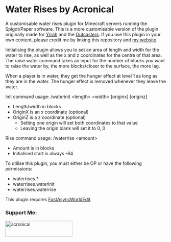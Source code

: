 # Water Rises by Acronical

A customisable water rises plugin for Minecraft servers running the Spigot/Paper software.
This is a more customisable version of the plugin originally made for [Yrrah](https://www.linktr.ee/Yrrah) and the [Outcasters](https://beacons.ai/outcasts).
If you use this plugin in your own content, please credit me by linking this repository and [my website](https://acronical.pages.dev).

Initialising the plugin allows you to set an area of length and width for the water to rise, as well as the x and z coordinates for the centre of that area.
The raise water command takes an input for the number of blocks you want to raise the water by, the more blocks/closer to the surface, the more lag.

When a player is in water, they get the hunger effect at level 1 as long as they are in the water.
The hunger effect is removed whenever they leave the water.

Init command usage: /waterinit \<length> \<width> [originx] [originz]
- Length/width in blocks
- OriginX is an x coordinate (optional)
- OriginZ is a z coordinate (optional)
    - Setting one origin will set both coordinates to that value
    - Leaving the origin blank will set it to 0, 0

Rise command usage: /waterrise \<amount>
- Amount is in blocks
- Initialised start is always -64

To utilise this plugin, you must either be OP or have the following permissions:
- waterrises.*
- waterrises.waterinit
- waterrises.waterrise

This plugin requires [FastAsyncWorldEdit](https://www.spigotmc.org/resources/fastasyncworldedit.13932/).

<h3 align="left">Support Me:</h3>
<p><a href="https://ko-fi.com/acronical"> <img align="left" src="https://cdn.ko-fi.com/cdn/kofi3.png?v=3" height="50" width="210" alt="acronical" /></a></p><br><br>
